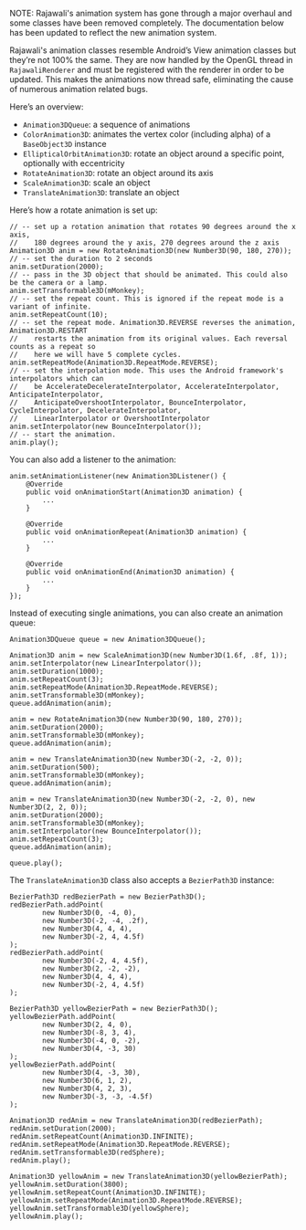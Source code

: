 NOTE: Rajawali's animation system has gone through a major overhaul and some classes have been removed completely. The documentation below has been updated to reflect the new animation system. 

Rajawali's animation classes resemble Android’s View animation classes but they’re not 100% the same. They are now handled by the OpenGL thread in `RajawaliRenderer` and must be registered with the renderer in order to be updated. This makes the animations now thread safe, eliminating the cause of numerous animation related bugs.

Here’s an overview:
* `Animation3DQueue`: a sequence of animations
* `ColorAnimation3D`: animates the vertex color (including alpha) of a `BaseObject3D` instance
* `EllipticalOrbitAnimation3D`: rotate an object around a specific point, optionally with eccentricity
* `RotateAnimation3D`: rotate an object around its axis
* `ScaleAnimation3D`: scale an object
* `TranslateAnimation3D`: translate an object

Here’s how a rotate animation is set up:
```
// -- set up a rotation animation that rotates 90 degrees around the x axis,
//    180 degrees around the y axis, 270 degrees around the z axis
Animation3D anim = new RotateAnimation3D(new Number3D(90, 180, 270));
// -- set the duration to 2 seconds
anim.setDuration(2000);
// -- pass in the 3D object that should be animated. This could also be the camera or a lamp.
anim.setTransformable3D(mMonkey);
// -- set the repeat count. This is ignored if the repeat mode is a variant of infinite.
anim.setRepeatCount(10);
// -- set the repeat mode. Animation3D.REVERSE reverses the animation, Animation3D.RESTART
//    restarts the animation from its original values. Each reversal counts as a repeat so 
//    here we will have 5 complete cycles.
anim.setRepeatMode(Animation3D.RepeatMode.REVERSE);
// -- set the interpolation mode. This uses the Android framework's interpolators which can
//    be AccelerateDecelerateInterpolator, AccelerateInterpolator, AnticipateInterpolator,
//    AnticipateOvershootInterpolator, BounceInterpolator, CycleInterpolator, DecelerateInterpolator,
//    LinearInterpolator or OvershootInterpolator
anim.setInterpolator(new BounceInterpolator());
// -- start the animation.
anim.play();
```
You can also add a listener to the animation:
```
anim.setAnimationListener(new Animation3DListener() {
	@Override
	public void onAnimationStart(Animation3D animation) {
		...
	}

	@Override
	public void onAnimationRepeat(Animation3D animation) {
		...
	}

	@Override
	public void onAnimationEnd(Animation3D animation) {
		...
	}
});
```
Instead of executing single animations, you can also create an animation queue:
```
Animation3DQueue queue = new Animation3DQueue();

Animation3D anim = new ScaleAnimation3D(new Number3D(1.6f, .8f, 1));
anim.setInterpolator(new LinearInterpolator());
anim.setDuration(1000);
anim.setRepeatCount(3);
anim.setRepeatMode(Animation3D.RepeatMode.REVERSE);
anim.setTransformable3D(mMonkey);
queue.addAnimation(anim);

anim = new RotateAnimation3D(new Number3D(90, 180, 270));
anim.setDuration(2000);
anim.setTransformable3D(mMonkey);
queue.addAnimation(anim);

anim = new TranslateAnimation3D(new Number3D(-2, -2, 0));
anim.setDuration(500);
anim.setTransformable3D(mMonkey);
queue.addAnimation(anim);

anim = new TranslateAnimation3D(new Number3D(-2, -2, 0), new Number3D(2, 2, 0));
anim.setDuration(2000);
anim.setTransformable3D(mMonkey);
anim.setInterpolator(new BounceInterpolator());
anim.setRepeatCount(3);
queue.addAnimation(anim);

queue.play();
```
The `TranslateAnimation3D` class also accepts a `BezierPath3D` instance:
```
BezierPath3D redBezierPath = new BezierPath3D();
redBezierPath.addPoint(
		new Number3D(0, -4, 0),
		new Number3D(-2, -4, .2f),
		new Number3D(4, 4, 4),
		new Number3D(-2, 4, 4.5f)
);
redBezierPath.addPoint(
		new Number3D(-2, 4, 4.5f),
		new Number3D(2, -2, -2),
		new Number3D(4, 4, 4),
		new Number3D(-2, 4, 4.5f)
);

BezierPath3D yellowBezierPath = new BezierPath3D();
yellowBezierPath.addPoint(
		new Number3D(2, 4, 0),
		new Number3D(-8, 3, 4),
		new Number3D(-4, 0, -2),
		new Number3D(4, -3, 30)
);
yellowBezierPath.addPoint(
		new Number3D(4, -3, 30),
		new Number3D(6, 1, 2),
		new Number3D(4, 2, 3),
		new Number3D(-3, -3, -4.5f)
);

Animation3D redAnim = new TranslateAnimation3D(redBezierPath);
redAnim.setDuration(2000);
redAnim.setRepeatCount(Animation3D.INFINITE);
redAnim.setRepeatMode(Animation3D.RepeatMode.REVERSE);
redAnim.setTransformable3D(redSphere);
redAnim.play();

Animation3D yellowAnim = new TranslateAnimation3D(yellowBezierPath);
yellowAnim.setDuration(3800);
yellowAnim.setRepeatCount(Animation3D.INFINITE);
yellowAnim.setRepeatMode(Animation3D.RepeatMode.REVERSE);
yellowAnim.setTransformable3D(yellowSphere);
yellowAnim.play();
```